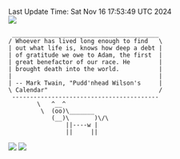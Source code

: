 Last Update Time: 
Sat Nov 16 17:53:49 UTC 2024
<br>![](https://img.shields.io/badge/%E5%A4%A7%E5%AE%B6-%E5%AE%89%E5%AE%89-green)<br>
```
 _________________________________________
/ Whoever has lived long enough to find   \
| out what life is, knows how deep a debt |
| of gratitude we owe to Adam, the first  |
| great benefactor of our race. He        |
| brought death into the world.           |
|                                         |
| -- Mark Twain, "Pudd'nhead Wilson's     |
\ Calendar"                               /
 -----------------------------------------
        \   ^__^
         \  (oo)\_______
            (__)\       )\/\
                ||----w |
                ||     ||
```
![](https://github-readme-stats.vercel.app/api?username=chenlitw)
![](https://github-readme-stats.vercel.app/api/top-langs/?username=chenlitw)
